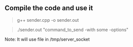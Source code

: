 ## Compile the code and use it

> g++ sender.cpp -o sender.out

> ./sender.out "command_to_send -with some -options"

Note: It will use file in /tmp/server_socket
